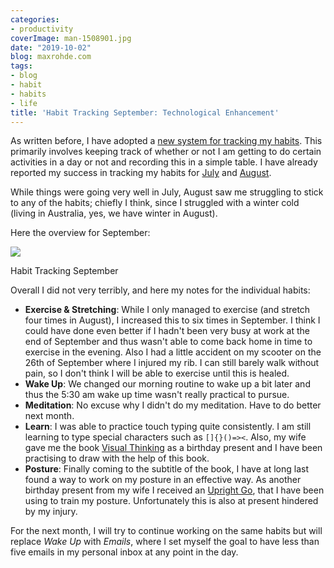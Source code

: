 ```yaml
---
categories:
- productivity
coverImage: man-1508901.jpg
date: "2019-10-02"
blog: maxrohde.com
tags:
- blog
- habit
- habits
- life
title: 'Habit Tracking September: Technological Enhancement'
---
```


As written before, I have adopted a [new system for tracking my habits](https://maxrohde.com/2019/08/03/simple-habit-tracking-system/). This primarily involves keeping track of whether or not I am getting to do certain activities in a day or not and recording this in a simple table. I have already reported my success in tracking my habits for [July](https://maxrohde.com/2019/08/03/simple-habit-tracking-system/) and [August](https://maxrohde.com/2019/09/02/habit-tracking-august-a-complete-failure/).

While things were going very well in July, August saw me struggling to stick to any of the habits; chiefly I think, since I struggled with a winter cold (living in Australia, yes, we have winter in August).

Here the overview for September:

![](https://spearoflight.files.wordpress.com/2019/10/annotation-2019-10-03-065433.png?w=1024)

Habit Tracking September

Overall I did not very terribly, and here my notes for the individual habits:

- **Exercise & Stretching**: While I only managed to exercise (and stretch four times in August), I increased this to six times in September. I think I could have done even better if I hadn't been very busy at work at the end of September and thus wasn't able to come back home in time to exercise in the evening. Also I had a little accident on my scooter on the 26th of September where I injured my rib. I can still barely walk without pain, so I don't think I will be able to exercise until this is healed.
- **Wake Up**: We changed our morning routine to wake up a bit later and thus the 5:30 am wake up time wasn't really practical to pursue.
- **Meditation**: No excuse why I didn't do my meditation. Have to do better next month.
- **Learn**: I was able to practice touch typing quite consistently. I am still learning to type special characters such as `[]{}()=><`. Also, my wife gave me the book [Visual Thinking](https://www.goodreads.com/en/book/show/31944884-visual-thinking) as a birthday present and I have been practising to draw with the help of this book.
- **Posture**: Finally coming to the subtitle of the book, I have at long last found a way to work on my posture in an effective way. As another birthday present from my wife I received an [Upright Go](https://www.uprightpose.com/en-au/), that I have been using to train my posture. Unfortunately this is also at present hindered by my injury.

For the next month, I will try to continue working on the same habits but will replace _Wake Up_ with _Emails_, where I set myself the goal to have less than five emails in my personal inbox at any point in the day.